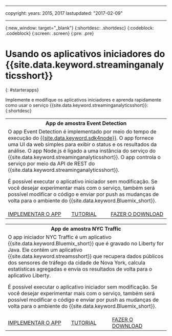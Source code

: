 ﻿---

copyright:
  years: 2015, 2017 lastupdated: "2017-02-09"

---

<!-- Attribute definitions --> 
{:new_window: target="_blank"}
{:shortdesc: .shortdesc}
{:codeblock: .codeblock}
{:screen: .screen}
{:pre: .pre}

# Usando os aplicativos iniciadores do {{site.data.keyword.streaminganalyticsshort}}
{: #starterapps}

Implemente e modifique os aplicativos iniciadores e aprenda rapidamente como usar o serviço {{site.data.keyword.streaminganalyticsshort}}:{:shortdesc}

<table summary="Esta tabela descreve, na primeira linha, o aplicativo de amostra Event Detection. A tabela inclui na segunda linha: 1. Na primeira coluna, um link para instruções sobre como implementar o aplicativo iniciador Event Detection. 2. Na segunda coluna, um link para tutoriais sobre como usar o aplicativo iniciador Event Detection. 3. Na terceira coluna, um link para fazer download diretamente do aplicativo iniciador Event Detection.">
  <tr>
    <th colspan="3">App de amostra Event Detection<br></th>
  </tr>
  <tr>
    <td colspan="3">O app Event Detection é implementado por meio do tempo de execução do <a href="https://console.ng.bluemix.net/catalog/starters/sdk-for-nodejs/?cm_mmc=dw-_-bluemix-_-ba-bluemix-detect-complex-events-from-data-stream-trs-_-article">{{site.data.keyword.sdk4node}}</a>. O app fornece uma UI da web simples para exibir o status e os resultados da análise. O app Node.js é ligado a uma instância do serviço do {{site.data.keyword.streaminganalyticsshort}}. O app controla o serviço por meio da API de REST do {{site.data.keyword.streaminganalyticsshort}}. <p>É possível executar o aplicativo iniciador sem modificação. Se você desejar experimentar mais com o serviço, também será possível modificar o código e enviar por push as mudanças de volta para o ambiente do {{site.data.keyword.Bluemix_short}}.</p> 
</td>
  </tr>
  <tr>
    <td><a href="/docs/services/StreamingAnalytics/t_starter_app_deploy.html" target="_blank">IMPLEMENTAR O APP</a><br></td>
    <td><a href="http://www.ibm.com/developerworks/library/ba-bluemix-detect-complex-events-from-data-stream-trs/index.html" target="_blank">TUTORIAL</a></td>
    <td><a href="https://hub.jazz.net/git/streamscloud/EventDetection/" target="_blank">FAZER O DOWNLOAD</a></td>
  </tr>
</table>

<table summary="Esta tabela descreve, na primeira linha, o aplicativo de amostra New York Traffic. A tabela inclui na segunda linha: 1. Na primeira coluna, um link para instruções sobre como implementar o aplicativo de amostra New York Traffic. 2. Na segunda coluna, um link para tutoriais sobre como usar o aplicativo de amostra New York Traffic. 3. Na terceira coluna, um link para fazer download diretamente do aplicativo de amostra New York Traffic.">
  <tr>
    <th colspan="3">App de amostra NYC Traffic<br></th>
  </tr>
  <tr>
    <td colspan="3">O app iniciador NYC Traffic é um aplicativo {{site.data.keyword.Bluemix_short}} que é gravado no Liberty for Java. Ele contém um aplicativo {{site.data.keyword.streamsshort}} que recupera dados públicos
dos sensores de tráfego da cidade de Nova York, calcula estatísticas agregadas e envia os resultados de volta para o aplicativo Liberty.
<p>É possível executar o aplicativo
iniciador sem modificação. Se você desejar experimentar mais com o serviço, também será possível modificar o código e enviar por push as mudanças de volta para o ambiente do {{site.data.keyword.Bluemix_short}}.</p>
</td>
  </tr>
  <tr>
    <td><a href="/docs/services/StreamingAnalytics/t_starter_app_deploy.html" target="_blank">IMPLEMENTAR O APP</a><br></td>
    <td><a href="https://developer.ibm.com/streamsdev/docs/bluemix-streaming-analytics-starter-application/" target="_blank">TUTORIAL</a></td>
    <td><a href="https://hub.jazz.net/git/streamscloud/NYCTraffic/" target="_blank">FAZER O DOWNLOAD</a></td>
  </tr>
</table>
